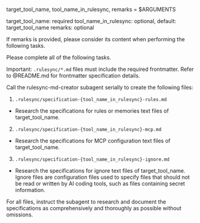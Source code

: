 target_tool_name, tool_name_in_rulesync, remarks = $ARGUMENTS

target_tool_name: required
tool_name_in_rulesync: optional, default: target_tool_name
remarks: optional

If remarks is provided, please consider its content when performing the following tasks.

Please complete all of the following tasks.

Important: `.rulesync/*.md` files must include the required frontmatter. Refer to @README.md for frontmatter specification details.

Call the rulesync-md-creator subagent serially to create the following files:

1. `.rulesync/specification-{tool_name_in_rulesync}-rules.md`
  - Research the specifications for rules or memories text files of target_tool_name.
2. `.rulesync/specification-{tool_name_in_rulesync}-mcp.md`
  - Research the specifications for MCP configuration text files of target_tool_name.
3. `.rulesync/specification-{tool_name_in_rulesync}-ignore.md`
  - Research the specifications for ignore text files of target_tool_name. Ignore files are configuration files used to specify files that should not be read or written by AI coding tools, such as files containing secret information.

For all files, instruct the subagent to research and document the specifications as comprehensively and thoroughly as possible without omissions.

